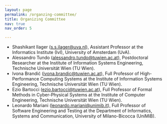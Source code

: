 ```yaml
---
layout: page
permalink: /organzing-committee/
title: Organizing Committee
nav: true
nav_order: 5

---
```


- Shashikant Ilager (<s.s.ilager@uva.nl>), Assistant Professor at the Informatics Institute (IvI), University of Amsterdam (UvA).
- Alessandro Tundo (<alessandro.tundo@tuwien.ac.at>), Postdoctoral Researcher at the Institute of Information Systems Engineering, Technische Universität Wien (TU Wien).
- Ivona Brandić (<ivona.brandic@tuwien.ac.at>), Full Professor of High-Performance Computing Systems at the Institute of Information Systems Engineering, Technische Universität Wien (TU Wien).
- Ezio Bartocci (<ezio.bartocci@tuwien.ac.at>), Full Professor of Formal Methods in Cyber-Physical Systems at the Institute of Computer Engineering, Technische Universität Wien (TU Wien).
- Leonardo Mariani (<leonardo.mariani@unimib.it>), Full Professor of Software Engineering and Testing at the Department of Informatics, Systems and Communication, University of Milano-Bicocca (UniMiB).